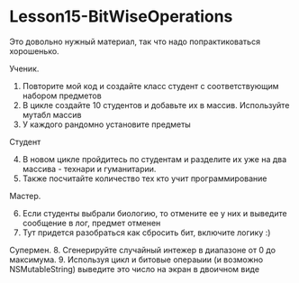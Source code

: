 Lesson15-BitWiseOperations
==========================

Это довольно нужный материал, так что надо попрактиковаться хорошенько.

Ученик.

1. Повторите мой код и создайте класс студент с соответствующим набором предметов
2. В цикле создайте 10 студентов и добавьте их в массив. Используйте мутабл массив
3. У каждого рандомно установите предметы

Студент

4. В новом цикле пройдитесь по студентам и разделите их уже на два массива - технари и гуманитарии.
5. Также посчитайте количество тех кто учит программирование

Мастер. 

6. Если студенты выбрали биологию, то отмените ее у них и выведите сообщение в лог, предмет отменен
7. Тут придется разобраться как сбросить бит, включите логику :)

Супермен.
8. Сгенерируйте случайный интежер в диапазоне от 0 до максимума.
9. Используя цикл и битовые операыии (и возможно NSMutableString) выведите это число на экран в двоичном виде